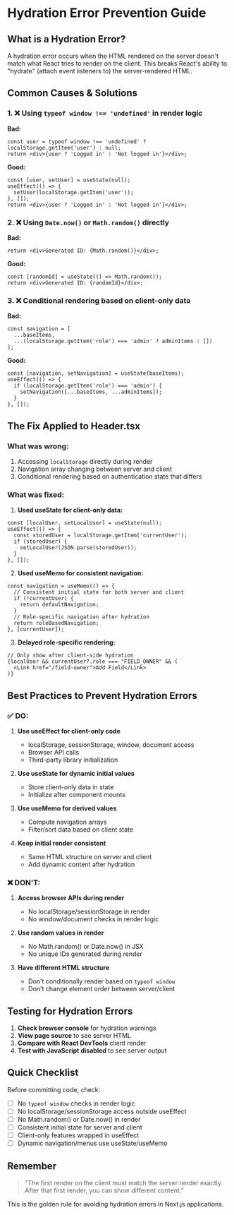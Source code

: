 # Hydration Error Prevention Guide

## What is a Hydration Error?

A hydration error occurs when the HTML rendered on the server doesn't match what React tries to render on the client. This breaks React's ability to "hydrate" (attach event listeners to) the server-rendered HTML.

## Common Causes & Solutions

### 1. ❌ Using `typeof window !== 'undefined'` in render logic

**Bad:**
```tsx
const user = typeof window !== 'undefined' ? localStorage.getItem('user') : null;
return <div>{user ? 'Logged in' : 'Not logged in'}</div>;
```

**Good:**
```tsx
const [user, setUser] = useState(null);
useEffect(() => {
  setUser(localStorage.getItem('user'));
}, []);
return <div>{user ? 'Logged in' : 'Not logged in'}</div>;
```

### 2. ❌ Using `Date.now()` or `Math.random()` directly

**Bad:**
```tsx
return <div>Generated ID: {Math.random()}</div>;
```

**Good:**
```tsx
const [randomId] = useState(() => Math.random());
return <div>Generated ID: {randomId}</div>;
```

### 3. ❌ Conditional rendering based on client-only data

**Bad:**
```tsx
const navigation = [
  ...baseItems,
  ...(localStorage.getItem('role') === 'admin' ? adminItems : [])
];
``` 

**Good:**
```tsx
const [navigation, setNavigation] = useState(baseItems);
useEffect(() => {
  if (localStorage.getItem('role') === 'admin') {
    setNavigation([...baseItems, ...adminItems]);
  }
}, []);
```

## The Fix Applied to Header.tsx

### What was wrong:
1. Accessing `localStorage` directly during render
2. Navigation array changing between server and client
3. Conditional rendering based on authentication state that differs

### What was fixed:

1. **Used useState for client-only data:**
```tsx
const [localUser, setLocalUser] = useState(null);
useEffect(() => {
  const storedUser = localStorage.getItem('currentUser');
  if (storedUser) {
    setLocalUser(JSON.parse(storedUser));
  }
}, []);
```

2. **Used useMemo for consistent navigation:**
```tsx
const navigation = useMemo(() => {
  // Consistent initial state for both server and client
  if (!currentUser) {
    return defaultNavigation;
  }
  // Role-specific navigation after hydration
  return roleBasedNavigation;
}, [currentUser]);
```

3. **Delayed role-specific rendering:**
```tsx
// Only show after client-side hydration
{localUser && currentUser?.role === "FIELD_OWNER" && (
  <Link href="/field-owner">Add Field</Link>
)}
```

## Best Practices to Prevent Hydration Errors

### ✅ DO:
1. **Use useEffect for client-only code**
   - localStorage, sessionStorage, window, document access
   - Browser API calls
   - Third-party library initialization

2. **Use useState for dynamic initial values**
   - Store client-only data in state
   - Initialize after component mounts

3. **Use useMemo for derived values**
   - Compute navigation arrays
   - Filter/sort data based on client state

4. **Keep initial render consistent**
   - Same HTML structure on server and client
   - Add dynamic content after hydration

### ❌ DON'T:
1. **Access browser APIs during render**
   - No localStorage/sessionStorage in render
   - No window/document checks in render logic

2. **Use random values in render**
   - No Math.random() or Date.now() in JSX
   - No unique IDs generated during render

3. **Have different HTML structure**
   - Don't conditionally render based on `typeof window`
   - Don't change element order between server/client

## Testing for Hydration Errors

1. **Check browser console** for hydration warnings
2. **View page source** to see server HTML
3. **Compare with React DevTools** client render
4. **Test with JavaScript disabled** to see server output

## Quick Checklist

Before committing code, check:
- [ ] No `typeof window` checks in render logic
- [ ] No localStorage/sessionStorage access outside useEffect
- [ ] No Math.random() or Date.now() in render
- [ ] Consistent initial state for server and client
- [ ] Client-only features wrapped in useEffect
- [ ] Dynamic navigation/menus use useState/useMemo

## Remember

> "The first render on the client must match the server render exactly. After that first render, you can show different content."

This is the golden rule for avoiding hydration errors in Next.js applications.

